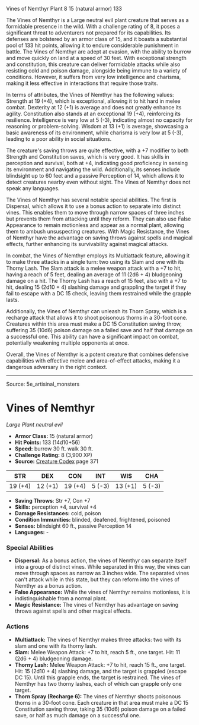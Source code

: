 <MonsterName/>Vines of Nemthyr</MonsterName>
<CreatureType/>Plant</CreatureType>
<CR/>8</CR>
<AC/>15 (natural armor)</AC>
<HP/>133</HP>
<summary>The Vines of Nemthyr is a Large neutral evil plant creature that serves as a formidable presence in the wild. With a challenge rating of 8, it poses a significant threat to adventurers not prepared for its capabilities. Its defenses are bolstered by an armor class of 15, and it boasts a substantial pool of 133 hit points, allowing it to endure considerable punishment in battle. The Vines of Nemthyr are adept at evasion, with the ability to burrow and move quickly on land at a speed of 30 feet. With exceptional strength and constitution, this creature can deliver formidable attacks while also resisting cold and poison damage, alongside being immune to a variety of conditions. However, it suffers from very low intelligence and charisma, making it less effective in interactions that require those traits. </summary>

<detail>

In terms of attributes, the Vines of Nemthyr has the following values: Strength at 19 (+4), which is exceptional, allowing it to hit hard in melee combat. Dexterity at 12 (+1) is average and does not greatly enhance its agility. Constitution also stands at an exceptional 19 (+4), reinforcing its resilience. Intelligence is very low at 5 (-3), indicating almost no capacity for reasoning or problem-solving. Wisdom at 13 (+1) is average, showcasing a basic awareness of its environment, while charisma is very low at 5 (-3), leading to a poor ability in social situations.

The creature's saving throws are quite effective, with a +7 modifier to both Strength and Constitution saves, which is very good. It has skills in perception and survival, both at +4, indicating good proficiency in sensing its environment and navigating the wild. Additionally, its senses include blindsight up to 60 feet and a passive Perception of 14, which allows it to detect creatures nearby even without sight. The Vines of Nemthyr does not speak any languages.

The Vines of Nemthyr has several notable special abilities. The first is Dispersal, which allows it to use a bonus action to separate into distinct vines. This enables them to move through narrow spaces of three inches but prevents them from attacking until they reform. They can also use False Appearance to remain motionless and appear as a normal plant, allowing them to ambush unsuspecting creatures. With Magic Resistance, the Vines of Nemthyr have the advantage on saving throws against spells and magical effects, further enhancing its survivability against magical attacks.

In combat, the Vines of Nemthyr employs its Multiattack feature, allowing it to make three attacks in a single turn: two using its Slam and one with its Thorny Lash. The Slam attack is a melee weapon attack with a +7 to hit, having a reach of 5 feet, dealing an average of 11 (2d6 + 4) bludgeoning damage on a hit. The Thorny Lash has a reach of 15 feet, also with a +7 to hit, dealing 15 (2d10 + 4) slashing damage and grappling the target if they fail to escape with a DC 15 check, leaving them restrained while the grapple lasts. 

Additionally, the Vines of Nemthyr can unleash its Thorn Spray, which is a recharge attack that allows it to shoot poisonous thorns in a 30-foot cone. Creatures within this area must make a DC 15 Constitution saving throw, suffering 35 (10d6) poison damage on a failed save and half that damage on a successful one. This ability can have a significant impact on combat, potentially weakening multiple opponents at once.

Overall, the Vines of Nemthyr is a potent creature that combines defensive capabilities with effective melee and area-of-effect attacks, making it a dangerous adversary in the right context.</detail>



---

Source: 5e_artisinal_monsters

# Vines of Nemthyr

*Large* *Plant* *neutral evil*

- **Armor Class:** 15 (natural armor)
- **Hit Points:** 133 (14d10+56)
- **Speed:** burrow 30 ft. walk 30 ft.
- **Challenge Rating:** 8 (3,900 XP)
- **Source:** [Creature Codex](https://koboldpress.com/kpstore/product/creature-codex-for-5th-edition-dnd) page 371

| STR | DEX | CON | INT | WIS | CHA |
| --- | --- | --- | --- | --- | --- |
| 19 (+4) | 12 (+1) | 19 (+4) | 5 (-3) | 13 (+1) | 5 (-3) |

- **Saving Throws**: Str +7, Con +7
- **Skills:** perception +4, survival +4
- **Damage Resistances:** cold, poison
- **Condition Immunities:** blinded, deafened, frightened, poisoned
- **Senses:** blindsight 60 ft., passive Perception 14
- **Languages:** -

### Special Abilities

- **Dispersal:** As a bonus action, the vines of Nemthyr can separate itself into a group of distinct vines. While separated in this way, the vines can move through spaces as narrow as 3 inches wide. The separated vines can't attack while in this state, but they can reform into the vines of Nemthyr as a bonus action.
- **False Appearance:** While the vines of Nemthyr remains motionless, it is indistinguishable from a normal plant.
- **Magic Resistance:** The vines of Nemthyr has advantage on saving throws against spells and other magical effects.

### Actions

- **Multiattack:** The vines of Nemthyr makes three attacks: two with its slam and one with its thorny lash.
- **Slam:** Melee Weapon Attack: +7 to hit, reach 5 ft., one target. Hit: 11 (2d6 + 4) bludgeoning damage.
- **Thorny Lash:** Melee Weapon Attack: +7 to hit, reach 15 ft., one target. Hit: 15 (2d10 + 4) slashing damage, and the target is grappled (escape DC 15). Until this grapple ends, the target is restrained. The vines of Nemthyr has two thorny lashes, each of which can grapple only one target.
- **Thorn Spray (Recharge 6):** The vines of Nemthyr shoots poisonous thorns in a 30-foot cone. Each creature in that area must make a DC 15 Constitution saving throw, taking 35 (10d6) poison damage on a failed save, or half as much damage on a successful one.




